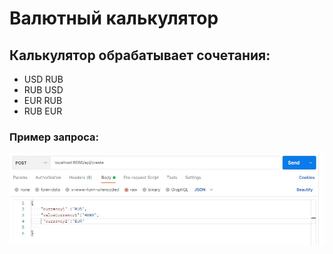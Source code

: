 # Валютный калькулятор

## Калькулятор обрабатывает сочетания:
 - USD RUB
 - RUB USD
 - EUR RUB
 - RUB EUR

### Пример запроса:
![](img/image.jpg)